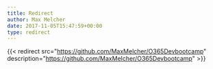```yaml
---
title: Redirect
author: Max Melcher
date: 2017-11-05T15:47:59+00:00
type: redirect
---
```

{{< redirect src="https://github.com/MaxMelcher/O365Devbootcamp" description="https://github.com/MaxMelcher/O365Devbootcamp" >}}
